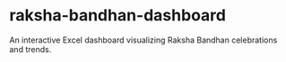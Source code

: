 # raksha-bandhan-dashboard
An interactive Excel dashboard visualizing Raksha Bandhan celebrations and trends.
